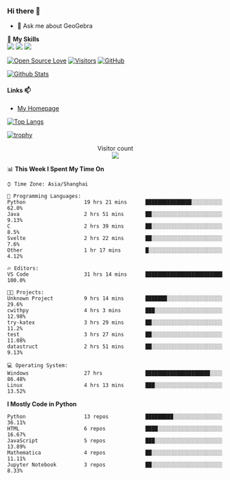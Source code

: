### Hi there 👋

<!--
**wuyudi/wuyudi** is a ✨ _special_ ✨ repository because its `README.md` (this file) appears on your GitHub profile.

Here are some ideas to get you started:

- 🔭 I’m currently working on ...
- 🌱 I’m currently learning ...
- 👯 I’m looking to collaborate on ...
- 🤔 I’m looking for help with ...

- 📫 How to reach me: ...
- 😄 Pronouns: ...
- ⚡ Fun fact: ...
-->

- 💬 Ask me about GeoGebra

🌟 **My Skills**  
![](https://img.shields.io/badge/-Python-3e74a2?style=flat-square&logo=Python&logoColor=fff)
![](https://img.shields.io/badge/-Mathematica-3e74a2?style=flat-square&logo=Wolfram&logoColor=fff)
![](https://img.shields.io/badge/-C%2B%2B-3e74a2?style=flat-square&logo=C%2B%2B&logoColor=fff)

[![Open Source Love](https://badges.frapsoft.com/os/v1/open-source.svg?v=103)](https://github.com/wuyudi/)
[![Visitors](https://visitor-badge.glitch.me/badge?page_id=wuyudi.wuyudi)](https://github.com/wuyudi/)
[![GitHub](https://img.shields.io/github/followers/wuyudi.svg?lable=GitHub&style=social)](https://github.com/wuyudi/)

[![Github Stats](https://github-readme-stats.vercel.app/api?username=wuyudi&show_icons=true)](https://github.com/wuyudi/)

#### Links 📫

* [My Homepage](https://wuyudi.github.io/blog/)

[![Top Langs](https://github-readme-stats.vercel.app/api/top-langs/?username=wuyudi&hide=HTML,jupyter%20notebook&layout=compact)](https://github.com/wuyudi/github-readme-stats)

[![trophy](https://github-profile-trophy.vercel.app/?username=wuyudi&theme=onedark)](https://github.com/ryo-ma/github-profile-trophy)

<p align="center"> 
  Visitor count<br>
  <img src="https://profile-counter.glitch.me/wuyudi/count.svg" />
</p>

<!--START_SECTION:waka-->
📊 **This Week I Spent My Time On** 

```text
⌚︎ Time Zone: Asia/Shanghai

💬 Programming Languages: 
Python                   19 hrs 21 mins      ███████████████░░░░░░░░░░   62.0% 
Java                     2 hrs 51 mins       ██░░░░░░░░░░░░░░░░░░░░░░░   9.13% 
C                        2 hrs 39 mins       ██░░░░░░░░░░░░░░░░░░░░░░░   8.5% 
Svelte                   2 hrs 22 mins       ██░░░░░░░░░░░░░░░░░░░░░░░   7.6% 
Other                    1 hr 17 mins        █░░░░░░░░░░░░░░░░░░░░░░░░   4.12%

🔥 Editors: 
VS Code                  31 hrs 14 mins      █████████████████████████   100.0%

🐱‍💻 Projects: 
Unknown Project          9 hrs 14 mins       ███████░░░░░░░░░░░░░░░░░░   29.6% 
cwithpy                  4 hrs 3 mins        ███░░░░░░░░░░░░░░░░░░░░░░   12.98% 
try-katex                3 hrs 29 mins       ██░░░░░░░░░░░░░░░░░░░░░░░   11.2% 
test_                    3 hrs 27 mins       ██░░░░░░░░░░░░░░░░░░░░░░░   11.08% 
datastruct               2 hrs 51 mins       ██░░░░░░░░░░░░░░░░░░░░░░░   9.13%

💻 Operating System: 
Windows                  27 hrs              █████████████████████░░░░   86.48% 
Linux                    4 hrs 13 mins       ███░░░░░░░░░░░░░░░░░░░░░░   13.52%

```

**I Mostly Code in Python** 

```text
Python                   13 repos            █████████░░░░░░░░░░░░░░░░   36.11% 
HTML                     6 repos             ████░░░░░░░░░░░░░░░░░░░░░   16.67% 
JavaScript               5 repos             ███░░░░░░░░░░░░░░░░░░░░░░   13.89% 
Mathematica              4 repos             ██░░░░░░░░░░░░░░░░░░░░░░░   11.11% 
Jupyter Notebook         3 repos             ██░░░░░░░░░░░░░░░░░░░░░░░   8.33%

```



<!--END_SECTION:waka-->

